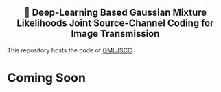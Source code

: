 <center><h2>🚀 Deep-Learning Based Gaussian Mixture Likelihoods Joint Source-Channel Coding for Image Transmission</h2></center>


This repository hosts the code of [GMLJSCC](https://github.com/gusye1234/nano-graphrag).


# Coming Soon
